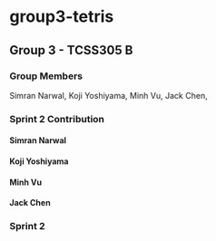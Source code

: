 # group3-tetris

## Group 3 - TCSS305 B

### Group Members

 Simran Narwal,
 Koji Yoshiyama,
 Minh Vu,
 Jack Chen,

### Sprint 2 Contribution

#### Simran Narwal

#### Koji Yoshiyama
 

#### Minh Vu


#### Jack Chen

### Sprint 2


